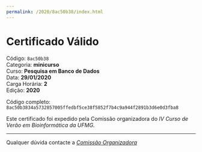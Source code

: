 ```yaml
---
permalink: /2020/8ac50b38/index.html
---
```


# Certificado Válido

Código: `8ac50b38`<br>
Categoria: **minicurso**<br>
Curso: **Pesquisa em Banco de Dados**<br>
Data: **29/01/2020**<br>
Carga Horária: **2**<br>
Edição: **2020**<br>


Código completo: `8ac50b3834a5732857005ffedbf5ce38f5852f7b4c9a944f2891b3d6e0d3fba8`


Este certificado foi expedido pela Comissão organizadora do *IV Curso de Verão em Bioinformática da UFMG*.

----

Qualquer dúvida contacte a [_Comissão Organizadora_](<mailto:cursobioinfoufmg@gmail.com$subject=[Certificados]>)

